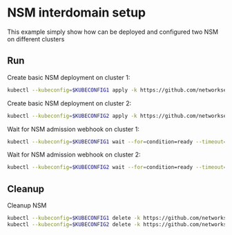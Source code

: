 # NSM interdomain setup


This example simply show how can be deployed and configured two NSM on different clusters

## Run

Create basic NSM deployment on cluster 1:

```bash
kubectl --kubeconfig=$KUBECONFIG1 apply -k https://github.com/networkservicemesh/deployments-k8s/examples/interdomain/nsm/cluster1?ref=6a9bebd1384df6f8af0497b44734c17b563d70e0
```

Create basic NSM deployment on cluster 2:

```bash
kubectl --kubeconfig=$KUBECONFIG2 apply -k https://github.com/networkservicemesh/deployments-k8s/examples/interdomain/nsm/cluster2?ref=6a9bebd1384df6f8af0497b44734c17b563d70e0
```

Wait for NSM admission webhook on cluster 1:

```bash
kubectl --kubeconfig=$KUBECONFIG1 wait --for=condition=ready --timeout=1m pod -n nsm-system -l app=admission-webhook-k8s
```

Wait for NSM admission webhook on cluster 2:

```bash
kubectl --kubeconfig=$KUBECONFIG2 wait --for=condition=ready --timeout=1m pod -n nsm-system -l app=admission-webhook-k8s
```

## Cleanup

Cleanup NSM
```bash
kubectl --kubeconfig=$KUBECONFIG1 delete -k https://github.com/networkservicemesh/deployments-k8s/examples/interdomain/nsm/cluster1?ref=6a9bebd1384df6f8af0497b44734c17b563d70e0
kubectl --kubeconfig=$KUBECONFIG2 delete -k https://github.com/networkservicemesh/deployments-k8s/examples/interdomain/nsm/cluster2?ref=6a9bebd1384df6f8af0497b44734c17b563d70e0
```
